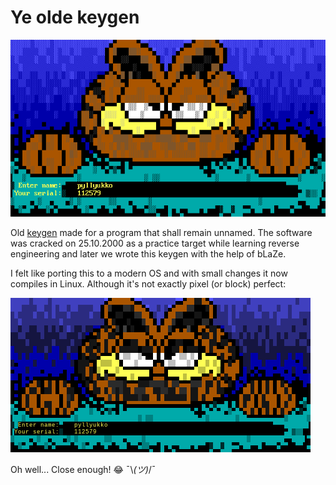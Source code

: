 Ye olde keygen
==============

![Keygen in DOS](keygen-2-2.png)

Old [keygen](https://en.wikipedia.org/wiki/Keygen) made for a program that shall remain unnamed. The software was cracked on 25.10.2000 as a practice target while learning reverse engineering and later we wrote this keygen with the help of bLaZe.

I felt like porting this to a modern OS and with small changes it now compiles in Linux. Although it's not exactly pixel (or block) perfect:

![Keygen in Linux](new-1.png)

Oh well... Close enough! 😂 ¯\\_(ツ)_/¯
